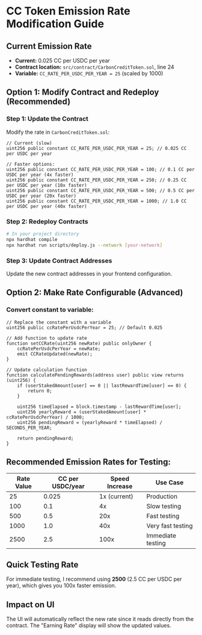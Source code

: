 # CC Token Emission Rate Modification Guide

## Current Emission Rate
- **Current:** 0.025 CC per USDC per year
- **Contract location:** `src/contract/CarbonCreditToken.sol`, line 24
- **Variable:** `CC_RATE_PER_USDC_PER_YEAR = 25` (scaled by 1000)

## Option 1: Modify Contract and Redeploy (Recommended)

### Step 1: Update the Contract
Modify the rate in `CarbonCreditToken.sol`:

```solidity
// Current (slow)
uint256 public constant CC_RATE_PER_USDC_PER_YEAR = 25; // 0.025 CC per USDC per year

// Faster options:
uint256 public constant CC_RATE_PER_USDC_PER_YEAR = 100; // 0.1 CC per USDC per year (4x faster)
uint256 public constant CC_RATE_PER_USDC_PER_YEAR = 250; // 0.25 CC per USDC per year (10x faster)
uint256 public constant CC_RATE_PER_USDC_PER_YEAR = 500; // 0.5 CC per USDC per year (20x faster)
uint256 public constant CC_RATE_PER_USDC_PER_YEAR = 1000; // 1.0 CC per USDC per year (40x faster)
```

### Step 2: Redeploy Contracts
```bash
# In your project directory
npx hardhat compile
npx hardhat run scripts/deploy.js --network [your-network]
```

### Step 3: Update Contract Addresses
Update the new contract addresses in your frontend configuration.

## Option 2: Make Rate Configurable (Advanced)

### Convert constant to variable:
```solidity
// Replace the constant with a variable
uint256 public ccRatePerUsdcPerYear = 25; // Default 0.025

// Add function to update rate
function setCCRate(uint256 newRate) public onlyOwner {
    ccRatePerUsdcPerYear = newRate;
    emit CCRateUpdated(newRate);
}

// Update calculation function
function calculatePendingRewards(address user) public view returns (uint256) {
    if (userStakedAmount[user] == 0 || lastRewardTime[user] == 0) {
        return 0;
    }
    
    uint256 timeElapsed = block.timestamp - lastRewardTime[user];
    uint256 yearlyReward = (userStakedAmount[user] * ccRatePerUsdcPerYear) / 1000;
    uint256 pendingReward = (yearlyReward * timeElapsed) / SECONDS_PER_YEAR;
    
    return pendingReward;
}
```

## Recommended Emission Rates for Testing:

| Rate Value | CC per USDC/year | Speed Increase | Use Case |
|------------|------------------|----------------|----------|
| 25         | 0.025           | 1x (current)   | Production |
| 100        | 0.1             | 4x             | Slow testing |
| 500        | 0.5             | 20x            | Fast testing |
| 1000       | 1.0             | 40x            | Very fast testing |
| 2500       | 2.5             | 100x           | Immediate testing |

## Quick Testing Rate
For immediate testing, I recommend using **2500** (2.5 CC per USDC per year), which gives you 100x faster emission.

## Impact on UI
The UI will automatically reflect the new rate since it reads directly from the contract. The "Earning Rate" display will show the updated values.

